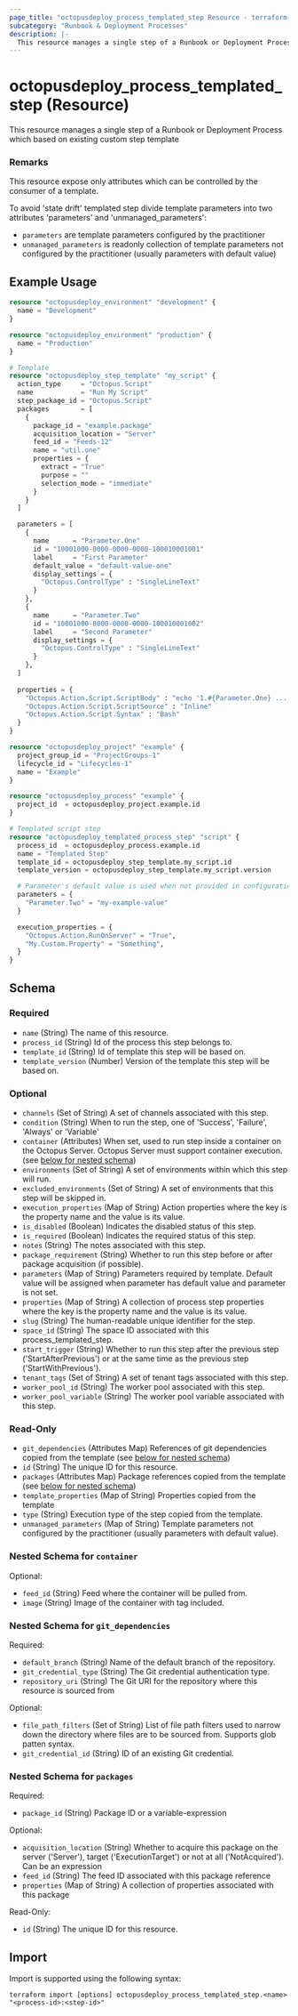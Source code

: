 ```yaml
---
page_title: "octopusdeploy_process_templated_step Resource - terraform-provider-octopusdeploy"
subcategory: "Runbook & Deployment Processes"
description: |-
  This resource manages a single step of a Runbook or Deployment Process which based on existing custom step template
---
```


# octopusdeploy_process_templated_step (Resource)

This resource manages a single step of a Runbook or Deployment Process which based on existing custom step template

### Remarks
This resource expose only attributes which can be controlled by the consumer of a template. 

To avoid 'state drift' templated step divide template parameters into two attributes 'parameters' and 'unmanaged_parameters':

* `parameters` are template parameters configured by the practitioner
* `unmanaged_parameters` is readonly collection of template parameters not configured by the practitioner (usually parameters with default value)

## Example Usage

```terraform
resource "octopusdeploy_environment" "development" {
  name = "Development"
}

resource "octopusdeploy_environment" "production" {
  name = "Production"
}

# Template
resource "octopusdeploy_step_template" "my_script" {
  action_type     = "Octopus.Script"
  name            = "Run My Script"
  step_package_id = "Octopus.Script"
  packages        = [
    {
      package_id = "example.package"
      acquisition_location = "Server"
      feed_id = "Feeds-12"
      name = "util.one"
      properties = {
        extract = "True"
        purpose = ""
        selection_mode = "immediate"
      }
    }
  ]

  parameters = [
    {
      name      = "Parameter.One"
      id = "10001000-0000-0000-0000-100010001001"
      label     = "First Parameter"
      default_value = "default-value-one"
      display_settings = {
        "Octopus.ControlType" : "SingleLineText"
      }
    },
    {
      name      = "Parameter.Two"
      id = "10001000-0000-0000-0000-100010001002"
      label     = "Second Parameter"
      display_settings = {
        "Octopus.ControlType" : "SingleLineText"
      }
    },
  ]
    
  properties = {
    "Octopus.Action.Script.ScriptBody" : "echo '1.#{Parameter.One} ... 2.#{Parameter.Two} ...'"
    "Octopus.Action.Script.ScriptSource" : "Inline"
    "Octopus.Action.Script.Syntax" : "Bash"
  }
}

resource "octopusdeploy_project" "example" {
  project_group_id = "ProjectGroups-1"
  lifecycle_id = "Lifecycles-1"
  name = "Example"
}

resource "octopusdeploy_process" "example" {
  project_id  = octopusdeploy_project.example.id
}

# Templated script step
resource "octopusdeploy_templated_process_step" "script" {
  process_id  = octopusdeploy_process.example.id
  name = "Templated Step"
  template_id = octopusdeploy_step_template.my_script.id
  template_version = octopusdeploy_step_template.my_script.version

  # Parameter's default value is used when not provided in configuration
  parameters = {
    "Parameter.Two" = "my-example-value"
  }

  execution_properties = {
    "Octopus.Action.RunOnServer" = "True",
    "My.Custom.Property" = "Something",
  }
}
```

<!-- schema generated by tfplugindocs -->
## Schema

### Required

- `name` (String) The name of this resource.
- `process_id` (String) Id of the process this step belongs to.
- `template_id` (String) Id of template this step will be based on.
- `template_version` (Number) Version of the template this step will be based on.

### Optional

- `channels` (Set of String) A set of channels associated with this step.
- `condition` (String) When to run the step, one of 'Success', 'Failure', 'Always' or 'Variable'
- `container` (Attributes) When set, used to run step inside a container on the Octopus Server. Octopus Server must support container execution. (see [below for nested schema](#nestedatt--container))
- `environments` (Set of String) A set of environments within which this step will run.
- `excluded_environments` (Set of String) A set of environments that this step will be skipped in.
- `execution_properties` (Map of String) Action properties where the key is the property name and the value is its value.
- `is_disabled` (Boolean) Indicates the disabled status of this step.
- `is_required` (Boolean) Indicates the required status of this step.
- `notes` (String) The notes associated with this step.
- `package_requirement` (String) Whether to run this step before or after package acquisition (if possible).
- `parameters` (Map of String) Parameters required by template. Default value will be assigned when parameter has default value and parameter is not set.
- `properties` (Map of String) A collection of process step properties where the key is the property name and the value is its value.
- `slug` (String) The human-readable unique identifier for the step.
- `space_id` (String) The space ID associated with this process_templated_step.
- `start_trigger` (String) Whether to run this step after the previous step ('StartAfterPrevious') or at the same time as the previous step ('StartWithPrevious').
- `tenant_tags` (Set of String) A set of tenant tags associated with this step.
- `worker_pool_id` (String) The worker pool associated with this step.
- `worker_pool_variable` (String) The worker pool variable associated with this step.

### Read-Only

- `git_dependencies` (Attributes Map) References of git dependencies copied from the template (see [below for nested schema](#nestedatt--git_dependencies))
- `id` (String) The unique ID for this resource.
- `packages` (Attributes Map) Package references copied from the template (see [below for nested schema](#nestedatt--packages))
- `template_properties` (Map of String) Properties copied from the template
- `type` (String) Execution type of the step copied from the template.
- `unmanaged_parameters` (Map of String) Template parameters not configured by the practitioner (usually parameters with default value).

<a id="nestedatt--container"></a>
### Nested Schema for `container`

Optional:

- `feed_id` (String) Feed where the container will be pulled from.
- `image` (String) Image of the container with tag included.


<a id="nestedatt--git_dependencies"></a>
### Nested Schema for `git_dependencies`

Required:

- `default_branch` (String) Name of the default branch of the repository.
- `git_credential_type` (String) The Git credential authentication type.
- `repository_uri` (String) The Git URI for the repository where this resource is sourced from

Optional:

- `file_path_filters` (Set of String) List of file path filters used to narrow down the directory where files are to be sourced from. Supports glob patten syntax.
- `git_credential_id` (String) ID of an existing Git credential.


<a id="nestedatt--packages"></a>
### Nested Schema for `packages`

Required:

- `package_id` (String) Package ID or a variable-expression

Optional:

- `acquisition_location` (String) Whether to acquire this package on the server ('Server'), target ('ExecutionTarget') or not at all ('NotAcquired'). Can be an expression
- `feed_id` (String) The feed ID associated with this package reference
- `properties` (Map of String) A collection of properties associated with this package

Read-Only:

- `id` (String) The unique ID for this resource.

## Import

Import is supported using the following syntax:

```shell
terraform import [options] octopusdeploy_process_templated_step.<name> "<process-id>:<step-id>"
```
